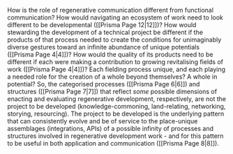 How is the role of regenerative communication different from functional communication? How would navigating an ecosystem of work need to look different to be developmental ([[Prisma Page 12|12]])? How would stewarding the development of a technical project be different if the products of that process needed to create the conditions for unimaginably diverse gestures toward an infinite abundance of unique potentials ([[Prisma Page 4|4]])? How would the quality of its products need to be different if each were making a contribution to growing revitalising fields of work ([[Prisma Page 4|4]])? Each fielding process unique, and each playing a needed role for the creation of a whole beyond themselves? A whole in potential? 
So, the categorised processes ([[Prisma Page 6|6]]) and structures ([[Prisma Page 7|7]]) that reflect *some* possible dimensions of enacting and evaluating regenerative development, respectively, are not the project to be developed (knowledge-commoning, land-relating, networking, storying, resourcing). The project to be developed is the underlying pattern that can consistently evolve and be of service to the place-unique assemblages (integrations, APIs) of a possible infinity of processes and structures involved in regenerative development work - and for this pattern to be useful in both application and communication ([[Prisma Page 8|8]]).